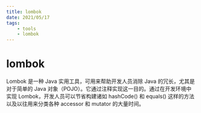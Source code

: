 ```yaml
---
title: lombok
date: 2021/05/17
tags: 
    - tools
    - lombok
---
```


# lombok
Lombok 是一种 Java 实用工具，可用来帮助开发人员消除 Java 的冗长，尤其是对于简单的 Java 对象（POJO）。它通过注释实现这一目的。通过在开发环境中实现  Lombok，开发人员可以节省构建诸如 hashCode() 和 equals() 这样的方法以及以往用来分类各种 accessor 和 mutator 的大量时间。